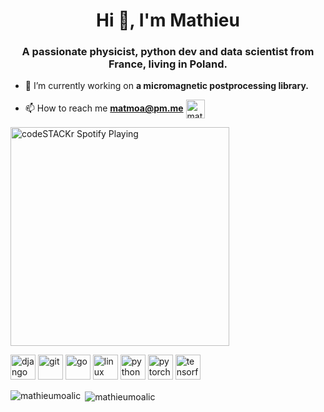 <h1 align="center">Hi 👋, I'm Mathieu</h1>
<h3 align="center">A passionate physicist, python dev and data scientist from France, living in Poland.</h3>

- 🔭 I’m currently working on **a micromagnetic postprocessing library.**

- 📫 How to reach me **matmoa@pm.me**
<a href="https://linkedin.com/in/mathieu-moalic" target="blank"><img align="center" src="https://cdn.jsdelivr.net/npm/simple-icons@3.0.1/icons/linkedin.svg" alt="mathieu-moalic" height="30" width="30" /></a>

[<img src="https://now-playing-codestackr.vercel.app/api/spotify-playing" alt="codeSTACKr Spotify Playing" width="350" />](https://open.spotify.com/user/ripirpk)

<p align="left"><img src="https://devicons.github.io/devicon/devicon.git/icons/django/django-original.svg" alt="django" width="40" height="40"/> <img src="https://www.vectorlogo.zone/logos/git-scm/git-scm-icon.svg" alt="git" width="40" height="40"/> <img src="https://devicons.github.io/devicon/devicon.git/icons/go/go-original.svg" alt="go" width="40" height="40"/> <img src="https://devicons.github.io/devicon/devicon.git/icons/linux/linux-original.svg" alt="linux" width="40" height="40"/> <img src="https://devicons.github.io/devicon/devicon.git/icons/python/python-original.svg" alt="python" width="40" height="40"/> <img src="https://www.vectorlogo.zone/logos/pytorch/pytorch-icon.svg" alt="pytorch" width="40" height="40"/> <img src="https://www.vectorlogo.zone/logos/tensorflow/tensorflow-icon.svg" alt="tensorflow" width="40" height="40"/></p>

<p><img align="left" src="https://github-readme-stats.vercel.app/api/top-langs/?username=mathieumoalic&layout=compact" alt="mathieumoalic" /></p>

<p>&nbsp;<img align="center" src="https://github-readme-stats.vercel.app/api?username=mathieumoalic&show_icons=true" alt="mathieumoalic" /></p>


<!-- [<img src="https://novatorem.mathieumoalic.vercel.app/api/spotify-playing" alt="Spotify Playing" width="350" />](https://open.spotify.com/user/ripirpk)  -->

